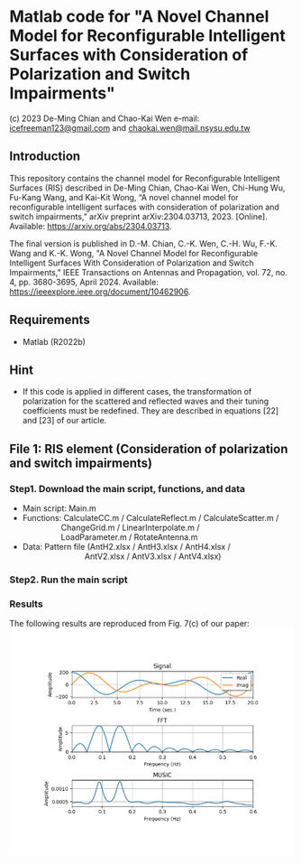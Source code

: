 # Matlab code for "A Novel Channel Model for Reconfigurable Intelligent Surfaces with Consideration of Polarization and Switch Impairments"
(c) 2023 De-Ming Chian and Chao-Kai Wen e-mail: icefreeman123@gmail.com and chaokai.wen@mail.nsysu.edu.tw

## Introduction
This repository contains the channel model for Reconfigurable Intelligent Surfaces (RIS) described in 
De-Ming Chian, Chao-Kai Wen, Chi-Hung Wu, Fu-Kang Wang, and Kai-Kit Wong, “A novel channel model for reconfigurable intelligent surfaces with consideration of polarization and switch impairments,” arXiv preprint arXiv:2304.03713, 2023. [Online]. Available: https://arxiv.org/abs/2304.03713.

The final version is published in D.-M. Chian, C.-K. Wen, C.-H. Wu, F.-K. Wang and K.-K. Wong, "A Novel Channel Model for Reconfigurable Intelligent Surfaces With Consideration of Polarization and Switch Impairments," IEEE Transactions on Antennas and Propagation, vol. 72, no. 4, pp. 3680-3695, April 2024. Available: https://ieeexplore.ieee.org/document/10462906.

## Requirements
- Matlab (R2022b)

## Hint
- If this code is applied in different cases, the transformation of polarization for the scattered and reflected waves and their tuning coefficients must be redefined. They are described in equations [22] and [23] of our article.

## File 1: RIS element (Consideration of polarization and switch impairments)

### Step1. Download the main script, functions, and data
- Main script: Main.m
- Functions: CalculateCC.m / CalculateReflect.m / CalculateScatter.m / <br>
&emsp;&emsp;&emsp;&emsp;&nbsp;&nbsp; ChangeGrid.m / LinearInterpolate.m / <br>
&emsp;&emsp;&emsp;&emsp;&nbsp;&nbsp; LoadParameter.m / RotateAntenna.m <br>
- Data: Pattern file (AntH2.xlsx / AntH3.xlsx / AntH4.xlsx / <br>
&emsp;&emsp;&emsp;&emsp;&emsp;&emsp;&emsp;&nbsp;&nbsp; AntV2.xlsx / AntV3.xlsx / AntV4.xlsx) <br>

### Step2. Run the main script

### Results
The following results are reproduced from Fig. 7(c) of our paper: <br>
![Image text](https://github.com/icefreeman123/FrequencyEstimation/blob/main/results.png)
